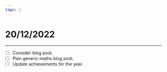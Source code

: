 ```yaml
---
tags: 📆
---
```


# 20/12/2022
---

- [ ] Consider blog post.
- [ ] Plan generic maths blog post.
- [ ] Update achievements for the year.
